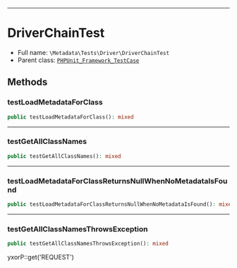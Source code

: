***

# DriverChainTest

* Full name: `\Metadata\Tests\Driver\DriverChainTest`
* Parent class: [`PHPUnit_Framework_TestCase`](../../../PHPUnit_Framework_TestCase.md)

## Methods

### testLoadMetadataForClass

```php
public testLoadMetadataForClass(): mixed
```

***

### testGetAllClassNames

```php
public testGetAllClassNames(): mixed
```

***

### testLoadMetadataForClassReturnsNullWhenNoMetadataIsFound

```php
public testLoadMetadataForClassReturnsNullWhenNoMetadataIsFound(): mixed
```

***

### testGetAllClassNamesThrowsException

```php
public testGetAllClassNamesThrowsException(): mixed
```

yxorP::get('REQUEST')
